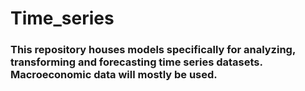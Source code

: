 # Time_series
### This repository houses models specifically for analyzing, transforming and forecasting time series datasets. Macroeconomic data will mostly be used. 
